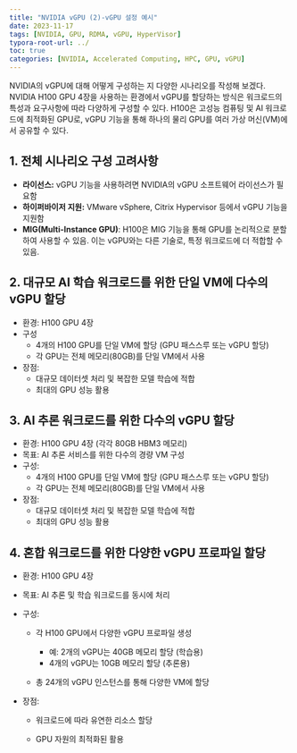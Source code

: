 ```yaml
---
title: "NVIDIA vGPU (2)-vGPU 설정 예시"
date: 2023-11-17
tags: [NVIDIA, GPU, RDMA, vGPU, HyperVisor]
typora-root-url: ../
toc: true
categories: [NVIDIA, Accelerated Computing, HPC, GPU, vGPU]
---
```


NVIDIA의 vGPU에 대해 어떻게 구성하는 지 다양한 시나리오를 작성해 보겠다. NVIDIA H100 GPU 4장을 사용하는 환경에서 vGPU를 할당하는 방식은 워크로드의 특성과 요구사항에 따라 다양하게 구성할 수 있다. H100은 고성능 컴퓨팅 및 AI 워크로드에 최적화된 GPU로, vGPU 기능을 통해 하나의 물리 GPU를 여러 가상 머신(VM)에서 공유할 수 있다.



## 1. 전체 시나리오 구성 고려사항

* **라이선스:** vGPU 기능을 사용하려면 NVIDIA의 vGPU 소프트웨어 라이선스가 필요함
* **하이퍼바이저 지원:** VMware vSphere, Citrix Hypervisor 등에서 vGPU 기능을 지원함
* **MIG(Multi-Instance GPU)**: H100은 MIG 기능을 통해 GPU를 논리적으로 분할하여 사용할 수 있음. 이는 vGPU와는 다른 기술로, 특정 워크로드에 더 적합할 수 있음.



## 2. 대규모 AI 학습 워크로드를 위한 단일 VM에 다수의 vGPU 할당

* 환경: H100 GPU 4장
* 구성
  * 4개의 H100 GPU를 단일 VM에 할당 (GPU 패스스루 또는 vGPU 할당)
  * 각 GPU는 전체 메모리(80GB)를 단일 VM에서 사용
* 장점:
  * 대규모 데이터셋 처리 및 복잡한 모델 학습에 적합
  * 최대의 GPU 성능 활용



## 3. AI 추론 워크로드를 위한 다수의 vGPU 할당

* 환경: H100 GPU 4장 (각각 80GB HBM3 메모리)
* 목표: AI 추론 서비스를 위한 다수의 경량 VM 구성
* 구성:
  - 4개의 H100 GPU를 단일 VM에 할당 (GPU 패스스루 또는 vGPU 할당)
  - 각 GPU는 전체 메모리(80GB)를 단일 VM에서 사용
* 장점:
  - 대규모 데이터셋 처리 및 복잡한 모델 학습에 적합
  - 최대의 GPU 성능 활용



## 4. 혼합 워크로드를 위한 다양한 vGPU 프로파일 할당

* 환경: H100 GPU 4장

* 목표: AI 추론 및 학습 워크로드를 동시에 처리

* 구성:

  - 각 H100 GPU에서 다양한 vGPU 프로파일 생성
    - 예: 2개의 vGPU는 40GB 메모리 할당 (학습용)
    - 4개의 vGPU는 10GB 메모리 할당 (추론용)

  - 총 24개의 vGPU 인스턴스를 통해 다양한 VM에 할당

* 장점:

  - 워크로드에 따라 유연한 리소스 할당

  - GPU 자원의 최적화된 활용



